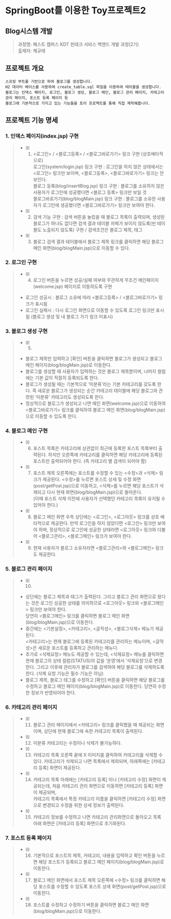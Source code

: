 # SpringBoot를 이용한 Toy프로젝트2
## Blog시스템 개발
> 과정명: 패스트 캠퍼스 KDT 핀테크 서비스 백엔드 개발 과정(2기)  
> 출제자: 채규태

## 프로젝트 개요
```
스프링 부트를 기반으로 하여 블로그를 생성합니다.
H2 데이터 베이스를 사용하여 create_table.sql 파일을 이용하여 테이블을 생성합니다.
블로그는 인덱스 페이지, 로그인, 블로그 생성, 블로그 메인, 블로그 관리 페이지, 카테고리 관리 페이지, 포스트 등록 페이지 등
블로그에 기본적으로 가지고 있는 기능들을 토이 프로젝트를 통해 직접 제작해봅니다.
```

## 프로젝트 기능 명세
### 1. 인덱스 페이지(index.jsp) 구현
>   - [x] 1) <로그인> / <블로그등록> / <블로그바로가기> 링크 구현 (상호배타적으로)  
로그인(system/login.jsp) 링크 구현 : 로그인을 하지 않은 상태에서는 <로그인> 링크만 보이며, <블로그등록>, <블로그바로가기> 링크는 안보인다.  
블로그 등록(blog/insertBlog.jsp) 링크 구현 : 블로그를 소유하지 않은 사용자가 로그인에 성공했다면 <블로그 등록> 링크만 보일 것  
블로그바로가기(blog/blogMain.jsp) 링크 구현 : 블로그를 소유한 사용자가 로그인에 생공했다면 <블로그바로가기> 링크만 보여야 한다.  
> - [x] 2) 검색 기능 구현 : 검색 버튼을 눌렀을 때 블로그 목록이 출력되며, 생성된 블로그가 하나도 없다면 검색 결과 테이블 자체가 보이지 않도록(빈 테이블도 노출되지 않도록) 구현
/ 검색조건은 블로그 제목, 태그
> - [x] 3) 블로그 검색 결과 테이블에서 블로그 제목 링크를 클릭하면 해당 블로그 메인 화면(blog/blogMain.jsp)으로 이동할 수 있다.

 
### 2. 로그인 구현
> - [x] 4) 로그인 버튼을 누르면 성공/실패 여부와 무관하게 무조건 메인페이지 (welcome.jsp) 페이지로 이동하도록 구현
> - 로그인 성공시 : 블로그 소유에 따라 <블로그등록> / <블로그바로가기> 링크가 표시됨
> - 로그인 실패시 : 다시 로그인 화면으로 이동할 수 있도록 로그인 링크만 표시됨 (블로그 생성 및 내 블로그 가기 링크 미표시)

### 3. 블로그 생성 구현
> - [x] 5)
> - 블로그 제목만 입력하고 [확인] 버튼을 클릭하면 블로그가 생성되고 블로그 메인 페이지(blog/blogMain.jsp)로 이동한다.  
> - 블로그를 생성할 때 사용자가 입력하는 것은 블로그 제목뿐이며, 나머지 컬럼에는 기본 값이 적절히 등록되도록 한다.  
> - 블로그가 생성될 때는 기본적으로 ‘미분류’라는 기본 카테고리를 갖도록 한다. 즉 새로운 블로그가 생성되는 순간 카테고리 테이블에 해당 블로그와 관련된 ‘미분류’ 카테고리도 생성되도록 한다.  
> - 정상적으로 블로그가 생성되고 나면 메인 화면(welcome.jsp)으로 이동하여 <블로그바로가기> 링크를 클릭하여 블로그 메인 화면(blog/blogMain.jsp)으로 이동할 수 있도록 한다.  

### 4. 블로그 메인 구현
> - [x] 6) 포스트 목록은 카테고리에 상관없이 최근에 등록한 포스트 목록부터 출력된다. 하지만 오른쪽에 카테고리를 클릭하면 해당 카테고리에 등록된 포스트만 출력되어야 한다. (즉 카테고리 별 검색이 되어야 함)
> - [x] 7) 포스트 제목 오른쪽에는 포스트를 수정할 수 있는 <수정>과 <삭제> 링크가 제공된다.  <수정>를 누르면 포스트 상세 및 수정 화면(post/getPost.jsp)으로 이동하고, <삭제>를 누르면 해당 포스트가 삭제되고 다시 현재 화면(blog/blogMain.jsp)으로 돌아온다.  
(이때 포스트 삭제 이전에 사용자가 선택했던 카테고리 목록이 유지될 수 있어야 한다.)
> - [x] 8) 블로그 메인 화면 우측 상단에는 <로그인>, <로그아웃> 링크를 상호 배타적으로 제공한다. 만약 로그인을 하지 않았다면 <로그인> 링크만 보여야 하며, 정상적으로 로그인에 성공한 상태라면 <로그아웃> 링크와 더불어 <블로그관리>, <블로그메인> 링크가 보여야 한다.
> - [x] 9) 현재 사용자가 블로그 소유자라면 <블로그관리>와 <블로그메인> 링크도 제공한다.

### 5. 블로그 관리 페이지
> - [x] 10)
> - 상단에는 블로그 제목과 태그가 출력된다. 그리고 블로그 관리 화면으로 왔다는 것은 로그인 성공한 상태를 의미하므로 <로그아웃> 링크와 <블로그메인> 링크만 보여야 한다.  
당연히 <블로그메인> 링크를 클릭하면 블로그 메인 화면(blog/blogMain.jsp)으로 이동한다.
> - 중간에는 <기본설정>, <카테고리>, <글작성>, <블로그삭제> 메뉴가 제공된다.  
<카테고리>는 현재 블로그에 등록된 카테고리를 관리하는 메뉴이며, <글작성>은 새로운 포스트를 등록하고 관리하는 메뉴다. 
> - 추가로 <삭제요청> 메뉴도 제공할 수 있는데, <삭제요청> 메뉴를 클릭하면 현재 블로그의 상태 컬럼(STATUS)의 값을 ‘운영’에서 ‘삭제요청’으로 변경한다. 그리고 이후에 관리자가 블로그를 검색하여 해당 블로그를 삭제하도록 한다. (삭제 요청 기능은 필수 기능은 아님)
> - 블로그 제목, 블로그 태그를 수정하고 [확인] 버튼을 클릭하면 해당 블로그를 수정하고 블로그 메인 페이지(blog/blogMain.jsp)로 이동한다. 당연히 수정한 정보가 반영되어야 한다. 

### 6. 카테고리 관리 페이지
> - [x] 11) 블로그 관리 페이지에서 <카테고리> 링크를 클릭했을 때 제공되는 화면이며, 상단에 현재 블로그에 속한 카테고리 목록이 출력된다.
> - [x] 12) 미분류 카테고리는 수정이나 삭제가 불가능하다.
> - [x] 13) 카테고리 목록 오른쪽 끝에 X 이미지를 클릭하여 카테고리를 삭제할 수 있다. 카테고리가 삭제되고 나면 목록에서 제외되며, 아래쪽에는 [카테고리 등록] 화면이 제공된다.
> - [x] 14) 카테고리 목록 아래에는 [카테고리 등록] 이나 [카테고리 수정] 화면이 제공되는데, 처음 카테고리 관리 화면으로 이동하면 [카테고리 등록] 화면이 제공되며,  
카테고리 목록에서 특정 카테고리 이름을 클릭하면 [카테고리 수정] 화면으로 변경되고 수정을 위한 상세 정보가 출력된다.
> - [x] 15) 카테고리 정보를 수정하고 나면 카테고리 관리화면으로 돌아오고 목록 아래 화면은 [카테고리 등록] 화면으로 초기화된다.

### 7. 포스트 등록 페이지
> - [x] 16) 기본적으로 포스트의 제목, 카테고리, 내용을 입력하고 확인 버튼을 누르면 해당 포스트가 등록되고 블로그 메인 페이지(blog/blogMain.jsp)로 이동한다.
> - [x] 17) 블로그 메인 화면에서 포스트 제목 오른쪽에 <수정> 링크를 클릭하면 해당 포스트를 수정할 수 있도록 포스트 상세 화면(post/getPost.jsp)으로 이동한다.
> - [x] 18) 포스트를 수정하고 수정하기 버튼을 클릭하면 블로그 메인 화면(blog/blogMain.jsp)으로 이동한다.
